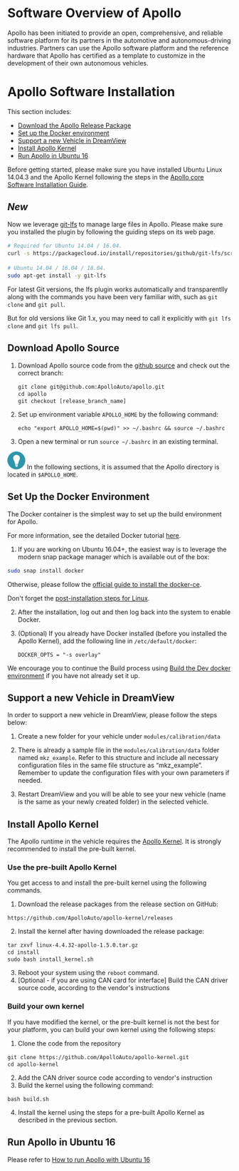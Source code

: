 # Software Overview of Apollo

Apollo has been initiated to provide an open, comprehensive, and reliable software platform for its partners in the automotive and autonomous-driving industries. Partners can use the Apollo software platform and the reference hardware that Apollo has certified as a template to customize in the development of their own autonomous vehicles.

# Apollo Software Installation

This section includes:

- [Download the Apollo Release Package](#download-apollo-source)
- [Set up the Docker environment](#Set-up-the-Docker-environment)
- [Support a new Vehicle in DreamView](#Support-a-new-Vehicle-in-DreamView)
- [Install Apollo Kernel](#Install-apollo-kernel)
- [Run Apollo in Ubuntu 16](#Run-Apollo-in-Ubuntu-16)

Before getting started, please make sure you have installed Ubuntu Linux 14.04.3 and the Apollo Kernel following the steps in the [Apollo core Software Installation Guide](https://github.com/ApolloAuto/apollo/blob/master/docs/quickstart/apollo_1_0_hardware_system_installation_guide.md#installing-the-software-for-the-ipc).

## *New*

Now we leverage [git-lfs](https://git-lfs.github.com) to manage large files in
Apollo. Please make sure you installed the plugin by following the guiding steps
on its web page.

```bash
# Required for Ubuntu 14.04 / 16.04.
curl -s https://packagecloud.io/install/repositories/github/git-lfs/script.deb.sh | sudo bash

# Ubuntu 14.04 / 16.04 / 18.04.
sudo apt-get install -y git-lfs
```

For latest Git versions, the lfs plugin works automatically and transparentlly
along with the commands you have been very familiar with, such as `git clone`
and `git pull`.

But for old versions like Git 1.x, you may need to call it explicitly with
`git lfs clone` and `git lfs pull`.

## Download Apollo Source

1. Download Apollo source code from the [github source](https://github.com/ApolloAuto/apollo/) and check out the correct branch:

    ```
    git clone git@github.com:ApolloAuto/apollo.git
    cd apollo
    git checkout [release_branch_name]
    ```

2. Set up environment variable `APOLLO_HOME` by the following command:

    ```
    echo "export APOLLO_HOME=$(pwd)" >> ~/.bashrc && source ~/.bashrc
    ```

3. Open a new terminal or run `source ~/.bashrc` in an existing terminal.


![tip](images/tip_icon.png) In the following sections, it is assumed that the Apollo directory is located in  `$APOLLO_HOME`.

## Set Up the Docker Environment

The Docker container is the simplest way to set up the build environment for Apollo.

For more information, see the detailed Docker tutorial [here](https://docs.docker.com/).

1. If you are working on Ubuntu 16.04+, the easiest way is to leverage the
modern snap package manager which is available out of the box:

```bash
sudo snap install docker
```

Otherwise, please follow the
[official guide to install the docker-ce](https://docs.docker.com/install/linux/docker-ce/ubuntu).

Don't forget the
[post-installation steps for Linux](https://docs.docker.com/install/linux/linux-postinstall).

2. After the installation, log out and then log back into the system to enable Docker.

3. (Optional) If you already have Docker installed (before you installed the Apollo Kernel), add the following line in `/etc/default/docker`:

    ```
    DOCKER_OPTS = "-s overlay"
    ```

We encourage you to continue the Build process using [Build the Dev docker environment](https://github.com/ApolloAuto/apollo/blob/master/docs/howto/how_to_build_and_release.md#build_release) if you have not already set it up.

## Support a new Vehicle in DreamView

In order to support a new vehicle in DreamView, please follow the steps below:

1. Create a new folder for your vehicle under `modules/calibration/data`

2. There is already a sample file in the `modules/calibration/data` folder named `mkz_example`. Refer to this structure and include all necessary configuration files in the same file structure as “mkz_example”. Remember to update the configuration files with your own parameters if needed. 

3. Restart DreamView and you will be able to see your new vehicle (name is the same as your newly created folder) in the selected vehicle.

## Install Apollo Kernel

The Apollo runtime in the vehicle requires the [Apollo Kernel](https://github.com/ApolloAuto/apollo-kernel). It is strongly recommended to install the pre-built kernel.

### Use the pre-built Apollo Kernel

You get access to and install the pre-built kernel using the following commands.

1. Download the release packages from the release section on GitHub:

```
https://github.com/ApolloAuto/apollo-kernel/releases
```

2. Install the kernel after having downloaded the release package:

```
tar zxvf linux-4.4.32-apollo-1.5.0.tar.gz
cd install
sudo bash install_kernel.sh
```

3. Reboot your system using the `reboot` command.
4. [Optional - if you are using CAN card for interface] Build the CAN driver source code, according to the vendor's instructions

### Build your own kernel

If you have modified the kernel, or the pre-built kernel is not the best for your platform, you can build your own kernel using the following steps:

1. Clone the code from the repository

```
git clone https://github.com/ApolloAuto/apollo-kernel.git
cd apollo-kernel
```

2. Add the CAN driver source code according to vendor's instruction
3. Build the kernel using the following command:

```
bash build.sh
```

4. Install the kernel using the steps for a pre-built Apollo Kernel as described in the previous section.

## Run Apollo in Ubuntu 16

Please refer to
[How to run Apollo with Ubuntu 16](https://github.com/ApolloAuto/apollo/blob/master/docs/howto/how_to_run_apollo_2.5_with_ubuntu16.md)
